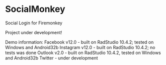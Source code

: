 # SocialMonkey
Social Login for Firemonkey

Project under development!

Demo information:
Facebook v12.0 - built on RadStudio 10.4.2; tested on Windows and Android32b
Instagram v12.0 - built on RadStudio 10.4.2; no tests was done
Outlook v2.0 - built on RadStudio 10.4.2, tested on Windows and Android32b
Twitter - under development
